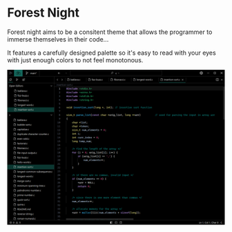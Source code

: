 # Forest Night
Forest night aims to be a consitent theme that allows the programmer to immerse themselves in their code...

It features a carefully designed palette so it's easy to read with your eyes with just enough colors to not feel monotonous.

![image](https://github.com/Notiee/Forest-Night-Lapce/blob/main/screenshot.png?raw=true)